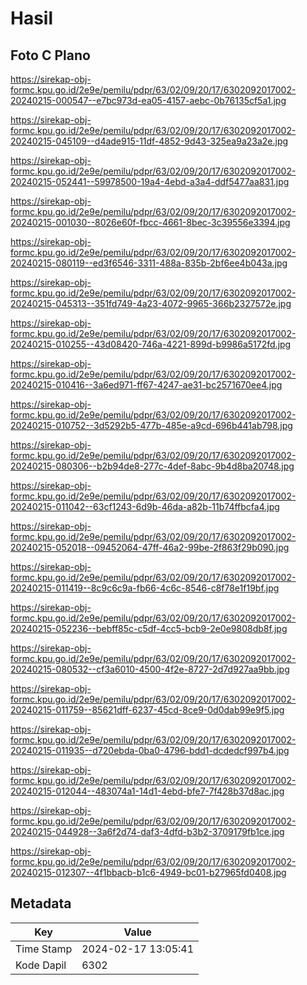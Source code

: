 # Hasil

## Foto C Plano

https://sirekap-obj-formc.kpu.go.id/2e9e/pemilu/pdpr/63/02/09/20/17/6302092017002-20240215-000547--e7bc973d-ea05-4157-aebc-0b76135cf5a1.jpg

https://sirekap-obj-formc.kpu.go.id/2e9e/pemilu/pdpr/63/02/09/20/17/6302092017002-20240215-045109--d4ade915-11df-4852-9d43-325ea9a23a2e.jpg

https://sirekap-obj-formc.kpu.go.id/2e9e/pemilu/pdpr/63/02/09/20/17/6302092017002-20240215-052441--59978500-19a4-4ebd-a3a4-ddf5477aa831.jpg

https://sirekap-obj-formc.kpu.go.id/2e9e/pemilu/pdpr/63/02/09/20/17/6302092017002-20240215-001030--8026e60f-fbcc-4661-8bec-3c39556e3394.jpg

https://sirekap-obj-formc.kpu.go.id/2e9e/pemilu/pdpr/63/02/09/20/17/6302092017002-20240215-080119--ed3f6546-3311-488a-835b-2bf6ee4b043a.jpg

https://sirekap-obj-formc.kpu.go.id/2e9e/pemilu/pdpr/63/02/09/20/17/6302092017002-20240215-045313--351fd749-4a23-4072-9965-366b2327572e.jpg

https://sirekap-obj-formc.kpu.go.id/2e9e/pemilu/pdpr/63/02/09/20/17/6302092017002-20240215-010255--43d08420-746a-4221-899d-b9986a5172fd.jpg

https://sirekap-obj-formc.kpu.go.id/2e9e/pemilu/pdpr/63/02/09/20/17/6302092017002-20240215-010416--3a6ed971-ff67-4247-ae31-bc2571670ee4.jpg

https://sirekap-obj-formc.kpu.go.id/2e9e/pemilu/pdpr/63/02/09/20/17/6302092017002-20240215-010752--3d5292b5-477b-485e-a9cd-696b441ab798.jpg

https://sirekap-obj-formc.kpu.go.id/2e9e/pemilu/pdpr/63/02/09/20/17/6302092017002-20240215-080306--b2b94de8-277c-4def-8abc-9b4d8ba20748.jpg

https://sirekap-obj-formc.kpu.go.id/2e9e/pemilu/pdpr/63/02/09/20/17/6302092017002-20240215-011042--63cf1243-6d9b-46da-a82b-11b74ffbcfa4.jpg

https://sirekap-obj-formc.kpu.go.id/2e9e/pemilu/pdpr/63/02/09/20/17/6302092017002-20240215-052018--09452064-47ff-46a2-99be-2f863f29b090.jpg

https://sirekap-obj-formc.kpu.go.id/2e9e/pemilu/pdpr/63/02/09/20/17/6302092017002-20240215-011419--8c9c6c9a-fb66-4c6c-8546-c8f78e1f19bf.jpg

https://sirekap-obj-formc.kpu.go.id/2e9e/pemilu/pdpr/63/02/09/20/17/6302092017002-20240215-052236--bebff85c-c5df-4cc5-bcb9-2e0e9808db8f.jpg

https://sirekap-obj-formc.kpu.go.id/2e9e/pemilu/pdpr/63/02/09/20/17/6302092017002-20240215-080532--cf3a6010-4500-4f2e-8727-2d7d927aa9bb.jpg

https://sirekap-obj-formc.kpu.go.id/2e9e/pemilu/pdpr/63/02/09/20/17/6302092017002-20240215-011759--85621dff-6237-45cd-8ce9-0d0dab99e9f5.jpg

https://sirekap-obj-formc.kpu.go.id/2e9e/pemilu/pdpr/63/02/09/20/17/6302092017002-20240215-011935--d720ebda-0ba0-4796-bdd1-dcdedcf997b4.jpg

https://sirekap-obj-formc.kpu.go.id/2e9e/pemilu/pdpr/63/02/09/20/17/6302092017002-20240215-012044--483074a1-14d1-4ebd-bfe7-7f428b37d8ac.jpg

https://sirekap-obj-formc.kpu.go.id/2e9e/pemilu/pdpr/63/02/09/20/17/6302092017002-20240215-044928--3a6f2d74-daf3-4dfd-b3b2-3709179fb1ce.jpg

https://sirekap-obj-formc.kpu.go.id/2e9e/pemilu/pdpr/63/02/09/20/17/6302092017002-20240215-012307--4f1bbacb-b1c6-4949-bc01-b27965fd0408.jpg


## Metadata

| Key        | Value               |
| ---------- | ------------------- |
| Time Stamp | 2024-02-17 13:05:41 |
| Kode Dapil | 6302                |




